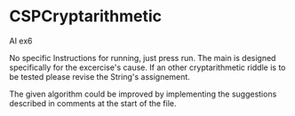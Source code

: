 # CSPCryptarithmetic
AI ex6

No specific Instructions for running, just press run.
The main is designed specifically for the excercise's cause.
If an other cryptarithmetic riddle is to be tested please revise the String's assignement.

The given algorithm could be improved by implementing the suggestions described in comments at the start of the file.
